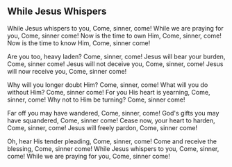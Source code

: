 ## While Jesus Whispers

While Jesus whispers to you,
Come, sinner, come!
While we are praying for you,
Come, sinner come!
Now is the time to own Him,
Come, sinner, come!
Now is the time to know Him,
Come, sinner come!

Are you too, heavy laden?
Come, sinner, come!
Jesus will bear your burden,
Come, sinner come!
Jesus will not deceive you,
Come, sinner, come!
Jesus will now receive you,
Come, sinner come!

Why will you longer doubt Him?
Come, sinner, come!
What will you do without Him?
Come, sinner come!
For you His heart is yearning,
Come, sinner, come!
Why not to Him be turning?
Come, sinner come!

Far off you may have wandered,
Come, sinner, come!
God's gifts you may have squandered,
Come, sinner come!
Cease now, your heart to harden,
Come, sinner, come!
Jesus will freely pardon,
Come, sinner come!

Oh, hear His tender pleading,
Come, sinner, come!
Come and receive the blessing,
Come, sinner come!
While Jesus whispers to you,
Come, sinner, come! 
While we are praying for you,
Come, sinner come!